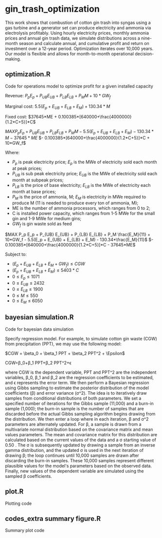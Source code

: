 # gin_trash_optimization
This work shows that combustion of cotton gin trash into syngas using a gas turbine and a generator set can produce electricity and ammonia via electrolysis profitably. Using hourly electricity prices, monthly ammonia prices and annual gin trash data, we simulate distributions across a nine-month season and calculate annual, and cumulative profit and return on investment over a 12-year period. Optimization iterates over 10,000 years. Our model is flexible and allows for month-to-month operational decision-making. 

## optimization.R 
Code for operations model to optimize profit for a given installed capacity

Revenue: $`P_p E_p + P_{UB} E_{UB} + P_{LB} E_{LB} + P_M M + 10*GW_f`$

Marginal cost: $`5.5(E_p + E_{UB} + E_{LB} + E_M) + 130.34*M`$

Fixed cost: $`37645*ME + 0.100385*[640000+\frac{4000000}{1.2*C+5}]*C`$ 

$`MAX P_p E_p + P_{UB} E_{UB} + P_{LB} E_{LB} + P_M M - 5.5(E_p + E_{UB} + E_{LB} + E_M) - 130.34*M - 37645*ME`$ $`- 0.100385*[640000+\frac{4000000}{1.2*C+5}]*C + 10*GW_f`$ 

Where: 
* $`P_p`$ is peak electricity price; $`E_p`$ is the MWe of electricity sold each month at peak prices;	
* $`P_{UB}`$ is sub peak electricity price; $`E_{UB}`$ is the MWe of electricity sold each month at subpeak prices; 
* $`P_{LB}`$ is the price of base electricity; $`E_{LB}`$ is the MWe of electricity each month at base prices; 
* $`P_M`$ is the price of ammonia, M; $`E_M`$ is electricity in MWe required to produce M (11 is needed to produce every ton of ammonia, M); 
* ME is the number of ammonia processors, which ranges from 0 to 2;	
* C is installed power capacity, which ranges from 1-5 MWe for the small gin and 1-9 MWe for medium gins;
* $`GW_f`$  is gin waste sold as feed


$`MAX P_p E_p + P_{UB} E_{UB} + P_{LB} E_{LB} + P_M \frac{E_M}{11} + 10*GW_f - 5.5(E_p + E_{UB} + E_{LB} + E_M) - 130.34*\frac{E_M}{11}`$ $`- 0.100385*[640000+\frac{4000000}{1.2*C+5}]*C - 37645*ME`$ 

Subject to:

* $`(E_p + E_{UB} + E_{LB} + E_M + GW_f) \leq CGW`$ 
* $`(E_p + E_{UB} + E_{LB} + E_M) \leq 5403*C`$ 
* $`0 \leq E_p \leq 1071`$ 
* $`0 \leq E_{UB} \leq 2432`$ 
* $`0 \leq E_{LB} \leq 1900`$ 
* $`0 \leq M \leq 550`$ 
* $`0 \leq E_M \leq 6050`$ 

## bayesian simulation.R 
Code for bayesian data simulation 

Specify regression model. For example, to simulate cotton gin waste (CGW) from precipitation (PPT), we may use the following model: 

$`CGW = \beta_0 + \beta_1 PPT + \beta_2 PPT^2 + \Epsilon`$

CGW=β_0+β_1 PPT+β_2 PPT^2+ϵ

where CGW is the dependent variable, PPT and PPT^2 are the independent variables, β_0, β_1 and β_2 are the regression coefficients to be estimated, and ϵ represents the error term. 
We then perform a Bayesian regression using Gibbs sampling to estimate the posterior distribution of the model coefficients (β) and error variance (σ^2). The idea is to iteratively draw samples from conditional distributions of both parameters. We set a specified number of iterations for the Gibbs sample (11,000) and a burn-in sample (1,000); the burn-in sample is the number of samples that are discarded before the actual Gibbs sampling algorithm begins drawing from the distribution. 
We then enter a loop where in each iteration, β and σ^2 parameters are alternately updated. For β, a sample is drawn from a multivariate normal distribution based on the covariance matrix and mean values parameters. The mean and covariance matrix for this distribution are calculated based on the current values of the data and a σ starting value of 0.50 . The σ is subsequently updated by drawing a sample from an inverse gamma distribution, and the updated σ is used in the next iteration of drawing β; the loop continues until 10,000 samples are drawn after discarding the burn-in samples. These 10,000 samples represent different plausible values for the model's parameters based on the observed data. Finally, new values of the dependent variable are simulated using the sampled β coefficients. 





## plot.R
Plotting code 

## codes_extra summary figure.R 
Summary plot code 
